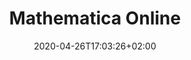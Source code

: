 ---
title: "Mathematica Online"
images: # Create a folder in /static/images/tools that has the same name as this current markdown file and place the images there. We only need the file name here. If this is not clear, please refer to existing tools as references.
  - path: mathematicaOnline-header.png
categories:
  - Analysis and Computations
  - Publishing and Sharing
tags:
  - Visualization
  - Presentation
  - Open Science
  - Note-taking
  - Programming
  - Statistical Software
links:
  - name: Mathematica Online
    link: https://www.wolfram.com/mathematica/online/
summary: The online version of Mathematica!
features:
  - Wolfram Language
  - Connect to WolframAlpha
platforms:
  - Web
plans:
date: 2020-04-26T17:03:26+02:00
draft: false
---